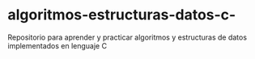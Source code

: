 # algoritmos-estructuras-datos-c-
Repositorio para aprender y practicar algoritmos y estructuras de datos implementados en lenguaje C
